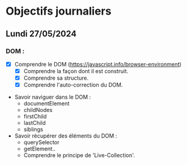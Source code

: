 # Objectifs journaliers

## Lundi 27/05/2024

### DOM :

- [x] Comprendre le DOM (https://javascript.info/browser-environment)
  - [x] Comprendre la façon dont il est construit.
  - [x] Comprendre sa structure.
  - [x] Comprendre l'auto-correction du DOM.
- Savoir naviguer dans le DOM :
  - documentElement
  - childNodes
  - firstChild
  - lastChild
  - siblings
- Savoir récupérer des éléments du DOM :
  - querySelector
  - getElement..
  - Comprendre le principe de 'Live-Collection'.
